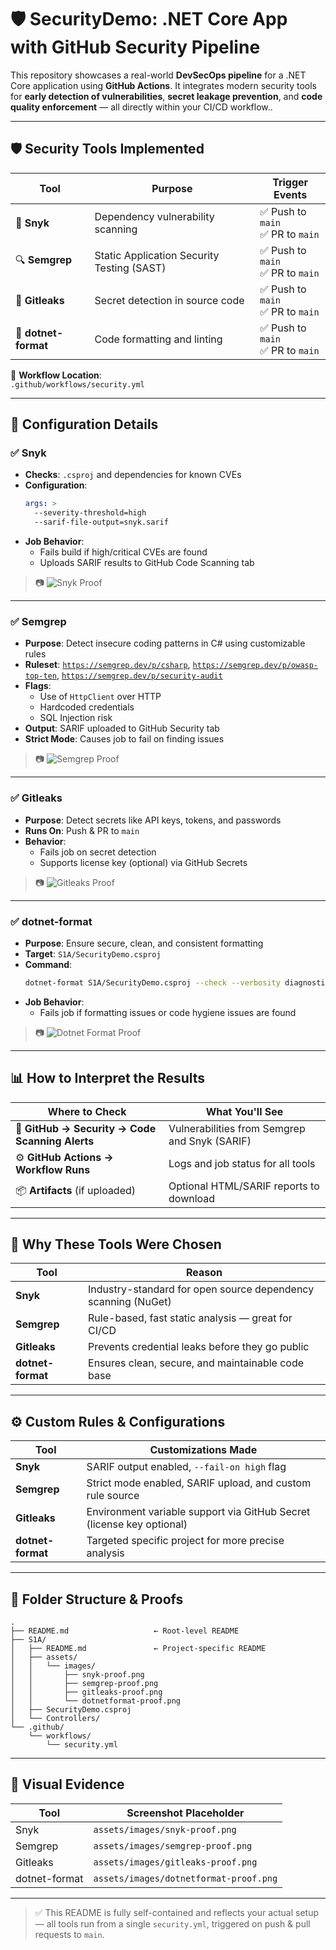 # 🛡️ SecurityDemo: .NET Core App with GitHub Security Pipeline

This repository showcases a real-world **DevSecOps pipeline** for a .NET Core application using **GitHub Actions**. It integrates modern security tools for **early detection of vulnerabilities**, **secret leakage prevention**, and **code quality enforcement** — all directly within your CI/CD workflow..

---

## 🛡️ Security Tools Implemented

| Tool             | Purpose                               | Trigger Events              |
|------------------|----------------------------------------|-----------------------------|
| 🧪 **Snyk**         | Dependency vulnerability scanning      | ✅ Push to `main`<br>✅ PR to `main` |
| 🔍 **Semgrep**      | Static Application Security Testing (SAST) | ✅ Push to `main`<br>✅ PR to `main` |
| 🔐 **Gitleaks**     | Secret detection in source code        | ✅ Push to `main`<br>✅ PR to `main` |
| 🧹 **dotnet-format**| Code formatting and linting            | ✅ Push to `main`<br>✅ PR to `main` |

📂 **Workflow Location**:  
`.github/workflows/security.yml`

---

## 🔧 Configuration Details

### ✅ **Snyk**

- **Checks**: `.csproj` and dependencies for known CVEs
- **Configuration**:
  ```yaml
  args: >
    --severity-threshold=high
    --sarif-file-output=snyk.sarif
  ```
- **Job Behavior**:
  - Fails build if high/critical CVEs are found
  - Uploads SARIF results to GitHub Code Scanning tab

> 📷 ![Snyk Proof](assets/images/snyk-proof.png)

---

### ✅ **Semgrep**

- **Purpose**: Detect insecure coding patterns in C# using customizable rules
- **Ruleset**: [`https://semgrep.dev/p/csharp`](https://semgrep.dev/p/csharp), [`https://semgrep.dev/p/owasp-top-ten`](https://semgrep.dev/p/owasp-top-ten), [`https://semgrep.dev/p/security-audit`](https://semgrep.dev/p/security-audit)
- **Flags**:
  - Use of `HttpClient` over HTTP
  - Hardcoded credentials
  - SQL Injection risk
- **Output**: SARIF uploaded to GitHub Security tab
- **Strict Mode**: Causes job to fail on finding issues

> 📷 ![Semgrep Proof](assets/images/semgrep-proof.png)

---

### ✅ **Gitleaks**

- **Purpose**: Detect secrets like API keys, tokens, and passwords
- **Runs On**: Push & PR to `main`
- **Behavior**:
  - Fails job on secret detection
  - Supports license key (optional) via GitHub Secrets

> 📷 ![Gitleaks Proof](assets/images/gitleaks-proof.png)

---

### ✅ **dotnet-format**

- **Purpose**: Ensure secure, clean, and consistent formatting
- **Target**: `S1A/SecurityDemo.csproj`
- **Command**:
  ```bash
  dotnet-format S1A/SecurityDemo.csproj --check --verbosity diagnostic
  ```
- **Job Behavior**:
  - Fails job if formatting issues or code hygiene issues are found

> 📷 ![Dotnet Format Proof](assets/images/dotnetformat-proof.png)

---

## 📊 How to Interpret the Results

| Where to Check                               | What You'll See                                |
|----------------------------------------------|-------------------------------------------------|
| 🔐 **GitHub → Security → Code Scanning Alerts** | Vulnerabilities from Semgrep and Snyk (SARIF)   |
| ⚙️ **GitHub Actions → Workflow Runs**           | Logs and job status for all tools               |
| 📦 **Artifacts** (if uploaded)                 | Optional HTML/SARIF reports to download         |

---

## 🧠 Why These Tools Were Chosen

| Tool           | Reason                                                                 |
|----------------|------------------------------------------------------------------------|
| **Snyk**       | Industry-standard for open source dependency scanning (NuGet)          |
| **Semgrep**    | Rule-based, fast static analysis — great for CI/CD                     |
| **Gitleaks**   | Prevents credential leaks before they go public                        |
| **dotnet-format** | Ensures clean, secure, and maintainable code base                    |

---

## ⚙️ Custom Rules & Configurations

| Tool           | Customizations Made                                                   |
|----------------|------------------------------------------------------------------------|
| **Snyk**       | SARIF output enabled, `--fail-on high` flag                           |
| **Semgrep**    | Strict mode enabled, SARIF upload, and custom rule source             |
| **Gitleaks**   | Environment variable support via GitHub Secret (license key optional) |
| **dotnet-format** | Targeted specific project for more precise analysis                   |

---

## 📁 Folder Structure & Proofs

```
.
├── README.md                   ← Root-level README
├── S1A/
│   ├── README.md               ← Project-specific README
│   ├── assets/
│   │   └── images/
│   │       ├── snyk-proof.png
│   │       ├── semgrep-proof.png
│   │       ├── gitleaks-proof.png
│   │       └── dotnetformat-proof.png
│   ├── SecurityDemo.csproj
│   └── Controllers/
└── .github/
    └── workflows/
        └── security.yml

```

---

## 📸 Visual Evidence

| Tool         | Screenshot Placeholder                                  |
|--------------|----------------------------------------------------------|
| Snyk         | `assets/images/snyk-proof.png`                          |
| Semgrep      | `assets/images/semgrep-proof.png`                       |
| Gitleaks     | `assets/images/gitleaks-proof.png`                      |
| dotnet-format| `assets/images/dotnetformat-proof.png`                  |

---

> ✅ This README is fully self-contained and reflects your actual setup — all tools run from a single `security.yml`, triggered on push & pull requests to `main`.